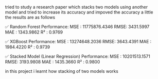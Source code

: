 tried to study a research paper which stacks two models using another model and tried to increase its accuracy and impoved the accuracy a little 
the results are as follows

✅ Random Forest Performance:
MSE : 11775876.4346
RMSE: 3431.5997
MAE : 1343.9862
R²  : 0.9769

✅ XGBoost Performance:
MSE : 13274648.2036
RMSE: 3643.4391
MAE : 1984.4220
R²  : 0.9739

✅ Stacked Model (Linear Regression) Performance:
MSE : 10201513.1571
RMSE: 3193.9808
MAE : 1435.3660
R²  : 0.9800



in this project i learnt how stacking of two models works
